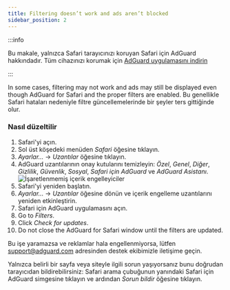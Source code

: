 ```yaml
---
title: Filtering doesn’t work and ads aren’t blocked
sidebar_position: 2
---
```


:::info

Bu makale, yalnızca Safari tarayıcınızı koruyan Safari için AdGuard hakkındadır. Tüm cihazınızı korumak için [AdGuard uygulamasını indirin](https://agrd.io/download-kb-adblock)

:::

In some cases, filtering may not work and ads may still be displayed even though AdGuard for Safari and the proper filters are enabled. Bu genellikle Safari hataları nedeniyle filtre güncellemelerinde bir şeyler ters gittiğinde olur.

### Nasıl düzeltilir

1. Safari'yi açın.
2. Sol üst köşedeki menüden _Safari_ öğesine tıklayın.
3. _Ayarlar…_ → _Uzantılar_ öğesine tıklayın.
4. AdGuard uzantılarının onay kutularını temizleyin: _Özel_, _Genel_, _Diğer_, _Gizlilik_, _Güvenlik_, _Sosyal_, _Safari için AdGuard_ ve _AdGuard Asistanı_.
 ![İşaretlenmemiş içerik engelleyiciler](https://cdn.adtidy.org/content/Kb/ad_blocker/safari/adg-safari-unchecked-cbs.png)
5. Safari'yi yeniden başlatın.
6. _Ayarlar..._ → _Uzantılar_ öğesine dönün ve içerik engelleme uzantılarını yeniden etkinleştirin.
7. Safari için AdGuard uygulamasını açın.
8. Go to _Filters_.
9. Click _Check for updates_.
10. Do not close the AdGuard for Safari window until the filters are updated.

Bu işe yaramazsa ve reklamlar hala engellenmiyorsa, lütfen support@adguard.com adresinden destek ekibimizle iletişime geçin.

Yalnızca belirli bir sayfa veya siteyle ilgili sorun yaşıyorsanız bunu doğrudan tarayıcıdan bildirebilirsiniz: Safari arama çubuğunun yanındaki Safari için AdGuard simgesine tıklayın ve ardından _Sorun bildir_ öğesine tıklayın.
